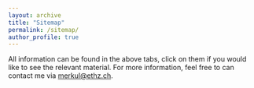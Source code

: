 ```yaml
---
layout: archive
title: "Sitemap"
permalink: /sitemap/
author_profile: true
---
```


All information can be found in the above tabs, click on them if you would like to see the relevant material. For more information, feel free to can contact me via [merkul@ethz.ch](mailto:merkul@ethz.ch).
